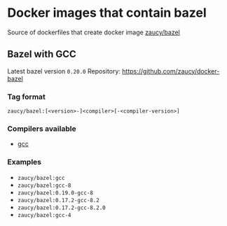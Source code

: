 # Docker images that contain bazel
Source of dockerfiles that create docker image [zaucy/bazel](https://hub.docker.com/r/zaucy/bazel/)

## Bazel with GCC

Latest bazel version `0.20.0`
Repository: https://github.com/zaucy/docker-bazel

### Tag format

```
zaucy/bazel:[<version>-]<compiler>[-<compiler-version>]
```

### Compilers available

 * [gcc](https://hub.docker.com/_/gcc/)

### Examples

* `zaucy/bazel:gcc`
* `zaucy/bazel:gcc-8`
* `zaucy/bazel:0.19.0-gcc-8`
* `zaucy/bazel:0.17.2-gcc-8.2`
* `zaucy/bazel:0.17.2-gcc-8.2.0`
* `zaucy/bazel:gcc-4`
